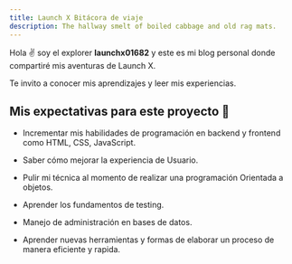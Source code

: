 ```yaml
---
title: Launch X Bitácora de viaje
description: The hallway smelt of boiled cabbage and old rag mats.
---
```


Hola ✌️  soy el explorer **launchx01682** y este es mi blog personal donde compartiré mis aventuras de Launch X.

Te invito a conocer mis aprendizajes y leer mis experiencias.

## Mis expectativas para este proyecto 🚀

*   Incrementar  mis habilidades de programación en backend y frontend como HTML, CSS, JavaScript.

*   Saber cómo mejorar la experiencia de Usuario.

*   Pulir mi técnica al momento de realizar una programación Orientada a objetos.

*   Aprender los fundamentos de  testing.

*   Manejo de administración en bases de datos.

*   Aprender nuevas herramientas y formas de elaborar un proceso de manera eficiente y rapida.




